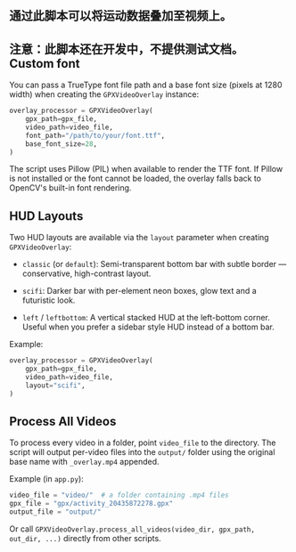 ## 通过此脚本可以将运动数据叠加至视频上。

注意：此脚本还在开发中，不提供测试文档。
Custom font
-----------

You can pass a TrueType font file path and a base font size (pixels at 1280 width) when creating the `GPXVideoOverlay` instance:

```python
overlay_processor = GPXVideoOverlay(
	gpx_path=gpx_file,
	video_path=video_file,
	font_path="/path/to/your/font.ttf",
	base_font_size=28,
)
```

The script uses Pillow (PIL) when available to render the TTF font. If Pillow is not installed or the font cannot be loaded, the overlay falls back to OpenCV's built-in font rendering.

HUD Layouts
-----------

Two HUD layouts are available via the `layout` parameter when creating `GPXVideoOverlay`:

- `classic` (or `default`): Semi-transparent bottom bar with subtle border — conservative, high-contrast layout.
- `scifi`: Darker bar with per-element neon boxes, glow text and a futuristic look.

- `left` / `leftbottom`: A vertical stacked HUD at the left-bottom corner. Useful when you prefer a sidebar style HUD instead of a bottom bar.

Example:

```python
overlay_processor = GPXVideoOverlay(
	gpx_path=gpx_file,
	video_path=video_file,
	layout="scifi",
)
```

Process All Videos
------------------

To process every video in a folder, point `video_file` to the directory. The script will output per-video files into the `output/` folder using the original base name with `_overlay.mp4` appended.

Example (in `app.py`):

```python
video_file = "video/"  # a folder containing .mp4 files
gpx_file = "gpx/activity_20435872278.gpx"
output_file = "output/"
```

Or call `GPXVideoOverlay.process_all_videos(video_dir, gpx_path, out_dir, ...)` directly from other scripts.